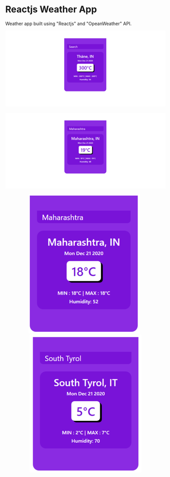 # Reactjs Weather App
Weather app built using "Reactjs" and "OpeanWeather" API.

<img src="./images/full.png"></img>
<br></br>
<img src="./images/search.png"></img>

<p align="center">
<img src="./images/short.png" width="350"></img>&nbsp;&nbsp;
<img src="./images/itely.png" width="350"></img>
</p>
